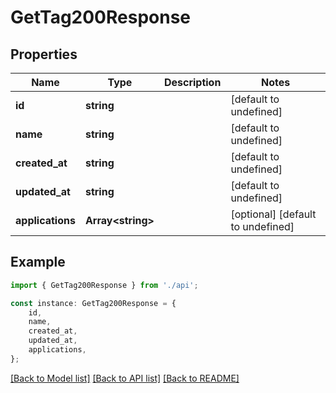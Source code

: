 # GetTag200Response


## Properties

Name | Type | Description | Notes
------------ | ------------- | ------------- | -------------
**id** | **string** |  | [default to undefined]
**name** | **string** |  | [default to undefined]
**created_at** | **string** |  | [default to undefined]
**updated_at** | **string** |  | [default to undefined]
**applications** | **Array&lt;string&gt;** |  | [optional] [default to undefined]

## Example

```typescript
import { GetTag200Response } from './api';

const instance: GetTag200Response = {
    id,
    name,
    created_at,
    updated_at,
    applications,
};
```

[[Back to Model list]](../README.md#documentation-for-models) [[Back to API list]](../README.md#documentation-for-api-endpoints) [[Back to README]](../README.md)
